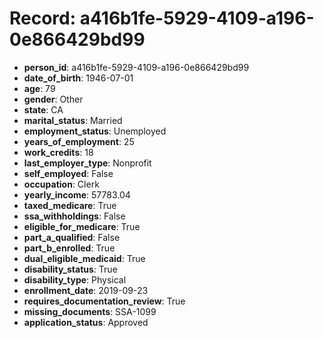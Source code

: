 # Record: a416b1fe-5929-4109-a196-0e866429bd99

- **person_id**: a416b1fe-5929-4109-a196-0e866429bd99
- **date_of_birth**: 1946-07-01
- **age**: 79
- **gender**: Other
- **state**: CA
- **marital_status**: Married
- **employment_status**: Unemployed
- **years_of_employment**: 25
- **work_credits**: 18
- **last_employer_type**: Nonprofit
- **self_employed**: False
- **occupation**: Clerk
- **yearly_income**: 57783.04
- **taxed_medicare**: True
- **ssa_withholdings**: False
- **eligible_for_medicare**: True
- **part_a_qualified**: False
- **part_b_enrolled**: True
- **dual_eligible_medicaid**: True
- **disability_status**: True
- **disability_type**: Physical
- **enrollment_date**: 2019-09-23
- **requires_documentation_review**: True
- **missing_documents**: SSA-1099
- **application_status**: Approved